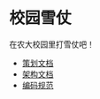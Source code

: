 # 校园雪仗
在农大校园里打雪仗吧！

- [策划文档](docs/Design-Document.md)
- [架构文档](docs/Architecture-Document.md)
- [编码规范](docs/Coding-Guide.md)
